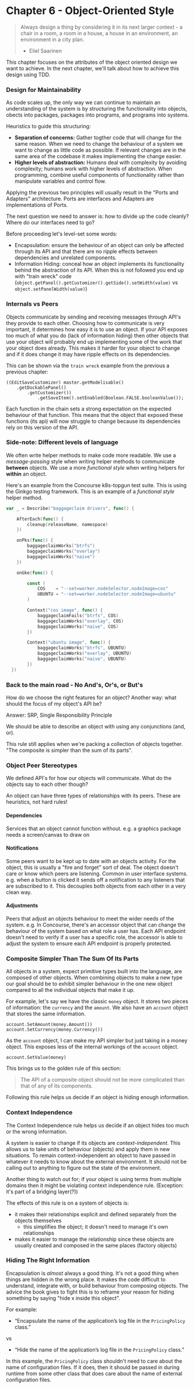 # Chapter 6 - Object-Oriented Style

> Always design a thing by considering it in its next larger context - a chair in a room, a room in a house, a house in an environment, an environment in a city plan.
>
> - Eliel Saarinen

This chapter focuses on the attributes of the object oriented design we want to achieve. In the next chapter, we'll talk about how to achieve this design using TDD.

### Design for Maintainability

As code scales up, the only way we can continue to maintain an understanding of the system is by structuring the functionality into objects, obects into packages, packages into programs, and programs into systems.

Heuristics to guide this structuring:

- **Separation of concerns:** Gather togther code that will change for the same reason. When we need to change the behaviour of a system we want to change as little code as possible. If relevant changes are in the same area of the codebase it makes implementing the change easier.
- **Higher levels of abstraction:** Humans deal with complexity by avoiding complexity; humans work with higher levels of abstraction. When programming, combine useful components of functionality rather than manipulate variables and control flow.

Applying the previous two principles will usually result in the "Ports and Adapters" architecture. Ports are interfaces and Adapters are implementations of Ports.

The next question we need to answer is: how to divide up the code cleanly? Where do our interfaces need to go?

Before proceeding let's level-set some words:

- Encapsulation: ensure the behaviour of an object can only be affected through its API and that there are no ripple effects between dependencies and unrelated components.
- Information Hiding: conceal how an object implements its functionality behind the abstraction of its API. When this is not followed you end up with "train wreck" code (`object.getPanel().getCustomizer().getSide().setWidth(value)` vs `object.setPanelWidth(value)`)

### Internals vs Peers

Objects communicate by sending and receiving messages through API's they provide to each other. Choosing how to communicate is very important, it determines how easy it is to use an object. If your API exposes too much of what you do (lack of information hiding) then other objects that use your object will probably end up implementing some of the work that your object does already. This makes it harder for your object to change and if it does change it may have ripple effects on its dependencies.

This can be shown via the `train wreck` example from the previous a previous chapter:

```
((EditSaveCustomizer) master.getModelisable()
	.getDockablePanel()
		.getCustomizer())
			.getSaveItem().setEnabled(Boolean.FALSE.booleanValue());
```

Each function in the chain sets a strong expectation on the expected behaviour of that function. This means that the object that exposed these functions (its api) will now struggle to change because its dependencies rely on this version of the API.

### Side-note: Different levels of language

We often write helper methods to make code more readable. We use a *message-passing* style when writing helper methods to communicate **between** objects. We use a more *functional style* when writing helpers for **within** an object.

Here's an example from the Concourse k8s-topgun test suite. This is using the Ginkgo testing framework. This is an example of a *functional style* helper method.

```go
var _ = Describe("baggageclaim drivers", func() {

	AfterEach(func() {
		cleanup(releaseName, namespace)
	})

	onPks(func() {
		baggageclaimWorks("btrfs")
		baggageclaimWorks("overlay")
		baggageclaimWorks("naive")
	})

	onGke(func() {

		const (
			COS    = "--set=worker.nodeSelector.nodeImage=cos"
			UBUNTU = "--set=worker.nodeSelector.nodeImage=ubuntu"
		)

		Context("cos image", func() {
			baggageclaimFails("btrfs", COS)
			baggageclaimWorks("overlay", COS)
			baggageclaimWorks("naive", COS)
		})

		Context("ubuntu image", func() {
			baggageclaimWorks("btrfs", UBUNTU)
			baggageclaimWorks("overlay", UBUNTU)
			baggageclaimWorks("naive", UBUNTU)
		})
  })
```

### Back to the main road - No And's, Or's, or But's

How do we choose the right features for an object? Another way: what should the focus of my object's API be?

Answer: SRP, Single Responsibility Principle

We should be able to describe an object with using any conjunctions (and, or).

This rule still applies when we're packing a collection of objects together. "The composite is simpler than the sum of its parts".

### Object Peer Stereotypes

We defined API's for how our objects will communicate. What do the objects say to each other though?

An object can have three types of relationships with its peers. These are heuristics, not hard rules!

#### Dependencies

Services that an object cannot function without. e.g. a graphics package needs a screen/canvas to draw on

#### Notifications

Some peers want to be kept up to date with an objects activity. For the object, this is usually a "fire and forget" sort of deal. The object doesn't care or know which peers are listening. Common in user interface systems. e.g. when a button is clicked it sends off a notification to any listeners that are subscribed to it. This decouples both objects from each other in a very clean way.

#### Adjustments

Peers that adjust an objects behaviour to meet the wider needs of the system. e.g. In Concourse, there's an accessor object that can change the behaviour of the system based on what role a user has. Each API endpoint doesn't need to verify if a user has a specific role, the accessor is able to adjust the system to ensure each API endpoint is properly protected.

### Composite Simpler Than The Sum Of Its Parts

All objects in a system, expect primitive types built into the language, are composed of other objects. When combining objects to make a new type our goal should be to exhibit simpler behaviour in the one new object compared to all the individual objects that make it up.

For example, let's say we have the classic `money` object. It stores two pieces of information: the `currency` and the `amount`. We also have an `account` object that stores the same information.

```
account.SetAmount(money.Amount())
account.SetCurrency(money.Currency())
```

As the `account` object, I can make my API simpler but just taking in a money object. This exposes less of the internal workings of the `account` object.

```
account.SetValue(money)
```

This brings us to the golden rule of this section:

> The API of a composite object should not be more complicated than that of any of its components.

Following this rule helps us decide if an object is hiding enough information.

### Context Independence

The Context Independence rule helps us decide if an object hides too much or the wrong information.

A system is easier to change if its objects are *context-independent*. This allows us to take units of behaviour (objects) and apply them in new situations. To remain context-independent an object to have passed in whatever it needs to know about the external environment. It should not be calling *out* to anything to figure out the state of the environment.

Another thing to watch out for; if your object is using terms from multiple domains then it might be violating context independence rule. (Exception: it's part of a bridging layer(?))

The effects of this rule is on a system of objects is:

- it makes their relationships explicit and defined separately from the objects themselves
  - this simplifies the object; it doesn't need to manage it's own relationships
- makes it easier to manage the relationship since these objects are usually created and composed in the same places (factory objects)

### Hiding The Right Information

Encapsulation is *almost* always a good thing. It's not a good thing when things are hidden in the wrong place. It makes the code difficult to understand, integrate with, or build behaviour from composing objects. The advice the book gives to fight this is to reframe your reason for hiding something by saying "hide x inside this object".

For example:

- “Encapsulate the name of the application’s log file in the `PricingPolicy` class.”

vs

- “Hide the name of the application’s log file in the `PricingPolicy` class.”

In this example, the `PricingPolicy` class shouldn't need to care about the name of configuration files. If it does, then it should be passed in during runtime from some other class that does care about the name of external configuration files.